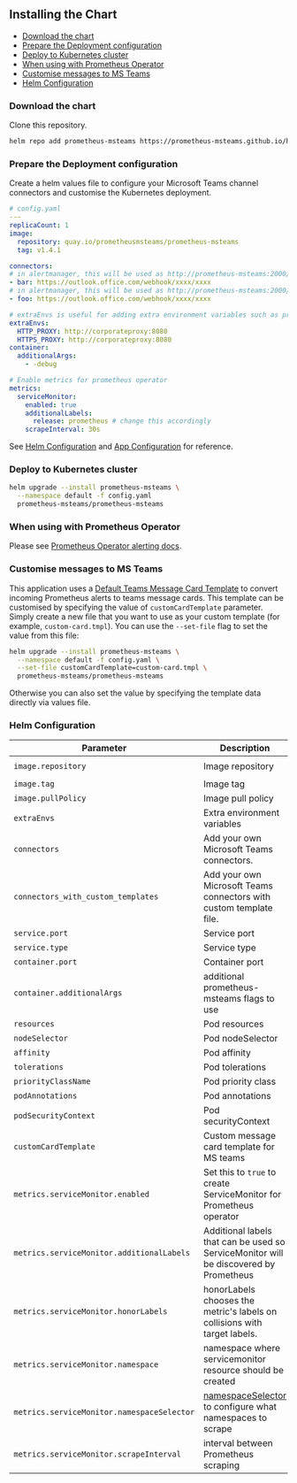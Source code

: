 ## Installing the Chart

<!-- vim-markdown-toc GFM -->

- [Download the chart](#download-the-chart)
- [Prepare the Deployment configuration](#prepare-the-deployment-configuration)
- [Deploy to Kubernetes cluster](#deploy-to-kubernetes-cluster)
- [When using with Prometheus Operator](#when-using-with-prometheus-operator)
- [Customise messages to MS Teams](#customise-messages-to-ms-teams)
- [Helm Configuration](#helm-configuration)

<!-- vim-markdown-toc -->


### Download the chart

Clone this repository.

```bash
helm repo add prometheus-msteams https://prometheus-msteams.github.io/helm-chart/
```

### Prepare the Deployment configuration

Create a helm values file to configure your Microsoft Teams channel connectors and customise the Kubernetes deployment.

```yaml
# config.yaml
---
replicaCount: 1
image:
  repository: quay.io/prometheusmsteams/prometheus-msteams
  tag: v1.4.1

connectors:
# in alertmanager, this will be used as http://prometheus-msteams:2000/bar
- bar: https://outlook.office.com/webhook/xxxx/xxxx 
# in alertmanager, this will be used as http://prometheus-msteams:2000/foo
- foo: https://outlook.office.com/webhook/xxxx/xxxx

# extraEnvs is useful for adding extra environment variables such as proxy settings
extraEnvs:
  HTTP_PROXY: http://corporateproxy:8080
  HTTPS_PROXY: http://corporateproxy:8080
container:
  additionalArgs:
    - -debug

# Enable metrics for prometheus operator
metrics:
  serviceMonitor:
    enabled: true
    additionalLabels:
      release: prometheus # change this accordingly
    scrapeInterval: 30s
```

See [Helm Configuration](#helm-configuration) and [App Configuration](https://github.com/prometheus-msteams/prometheus-msteams#configuration) for reference.


### Deploy to Kubernetes cluster

```bash
helm upgrade --install prometheus-msteams \
  --namespace default -f config.yaml
  prometheus-msteams/prometheus-msteams
```

### When using with Prometheus Operator

Please see [Prometheus Operator alerting docs](https://github.com/coreos/prometheus-operator/blob/master/Documentation/user-guides/alerting.md).

### Customise messages to MS Teams

This application uses a [Default Teams Message Card Template](./prometheus-msteams/card.tmpl) to convert incoming Prometheus alerts to teams message cards. 
This template can be customised by specifying the value of `customCardTemplate` parameter. 
Simply create a new file that you want to use as your custom template (for example, `custom-card.tmpl`).
You can use the `--set-file` flag to set the value from this file:

```bash
helm upgrade --install prometheus-msteams \
  --namespace default -f config.yaml \
  --set-file customCardTemplate=custom-card.tmpl \
  prometheus-msteams/prometheus-msteams
```

Otherwise you can also set the value by specifying the template data directly via values file.


### Helm Configuration

| Parameter                                  | Description                                                                                                                                                   | Default                                        |
| ------------------------------------------ | ------------------------------------------------------------------------------------------------------------------------------------------------------------- | ---------------------------------------------- |
| `image.repository`                         | Image repository                                                                                                                                              | `quay.io/prometheusmsteams/prometheus-msteams` |
| `image.tag`                                | Image tag                                                                                                                                                     | `v1.4.1`                                       |
| `image.pullPolicy`                         | Image pull policy                                                                                                                                             | `Always`                                       |
| `extraEnvs`                                | Extra environment variables                                                                                                                                   | `{}`                                           |
| `connectors`                               | Add your own Microsoft Teams connectors.                                                                                                                      | `[]`                                           |
| `connectors_with_custom_templates`         | Add your own Microsoft Teams connectors with custom template file.                                                                                            | `[]`                                           |
| `service.port`                             | Service port                                                                                                                                                  | `2000`                                         |
| `service.type`                             | Service type                                                                                                                                                  | `ClusterIP`                                    |
| `container.port`                           | Container port                                                                                                                                                | `2000`                                         |
| `container.additionalArgs`                 | additional prometheus-msteams flags to use                                                                                                                    | `{}`                                           |
| `resources`                                | Pod resources                                                                                                                                                 | See [default](./values.yaml)                   |
| `nodeSelector`                             | Pod nodeSelector                                                                                                                                              | `{}`                                           |
| `affinity`                                 | Pod affinity                                                                                                                                                  | `{}`                                           |
| `tolerations`                              | Pod tolerations                                                                                                                                               | `{}`                                           |
| `priorityClassName`                        | Pod priority class                                                                                                                                            | `""`                                           |
| `podAnnotations`                           | Pod annotations                                                                                                                                               | `{}`                                           |
| `podSecurityContext`                       | Pod securityContext                                                                                                                                           | See [default](./values.yaml)                   |
| `customCardTemplate`                       | Custom message card template for MS teams                                                                                                                     | `""`                                           |
| `metrics.serviceMonitor.enabled`           | Set this to `true` to create ServiceMonitor for Prometheus operator                                                                                           | `false`                                        |
| `metrics.serviceMonitor.additionalLabels`  | Additional labels that can be used so ServiceMonitor will be discovered by Prometheus                                                                         | `{}`                                           |
| `metrics.serviceMonitor.honorLabels`       | honorLabels chooses the metric's labels on collisions with target labels.                                                                                     | `false`                                        |
| `metrics.serviceMonitor.namespace`         | namespace where servicemonitor resource should be created                                                                                                     | `release namespace`                            |
| `metrics.serviceMonitor.namespaceSelector` | [namespaceSelector](https://github.com/coreos/prometheus-operator/blob/v0.34.0/Documentation/api.md#namespaceselector) to configure what namespaces to scrape | `release namespace`                            |
| `metrics.serviceMonitor.scrapeInterval`    | interval between Prometheus scraping                                                                                                                          | `30s`                                          |


